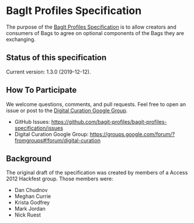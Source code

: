 # BagIt Profiles Specification

The purpose of the [BagIt Profiles Specification](https://bagit-profiles.github.io/bagit-profiles-specification) is to allow creators and consumers of Bags to agree on optional components of the Bags they are exchanging.

## Status of this specification

Current version: 1.3.0 (2019-12-12).

## How To Participate

We welcome questions, comments, and pull requests. Feel free to open an issue or post to the [Digital Curation Google Group](https://groups.google.com/forum/?fromgroups#!forum/digital-curation).

- GitHub Issues: https://github.com/bagit-profiles/bagit-profiles-specification/issues
- Digital Curation Google Group: https://groups.google.com/forum/?fromgroups#!forum/digital-curation

## Background

The original draft of the specification was created by members of a Access 2012 Hackfest group. Those members were:

- Dan Chudnov
- Meghan Currie
- Krista Godfrey
- Mark Jordan
- Nick Ruest
